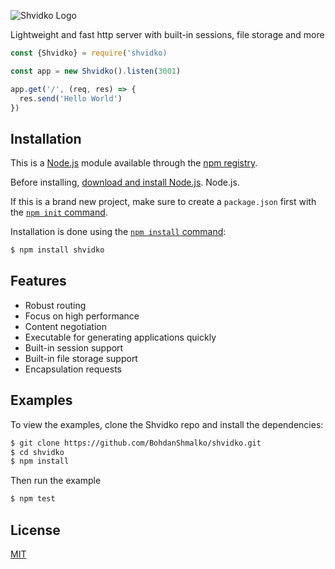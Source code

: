 ![Shvidko Logo](https://i.ibb.co/YWf1Dkq/shvidko-logo.png)

  Lightweight and fast http server with built-in sessions, file storage and more

```js
const {Shvidko} = require('shvidko)

const app = new Shvidko().listen(3001)

app.get('/', (req, res) => {
  res.send('Hello World')
})
```

## Installation

This is a [Node.js](https://nodejs.org/en/) module available through the
[npm registry](https://www.npmjs.com/).

Before installing, [download and install Node.js](https://nodejs.org/en/download/).
Node.js.

If this is a brand new project, make sure to create a `package.json` first with
the [`npm init` command](https://docs.npmjs.com/creating-a-package-json-file).

Installation is done using the
[`npm install` command](https://docs.npmjs.com/getting-started/installing-npm-packages-locally):

```bash
$ npm install shvidko
```

## Features

  * Robust routing
  * Focus on high performance
  * Content negotiation
  * Executable for generating applications quickly
  * Built-in session support
  * Built-in file storage support
  * Encapsulation requests

## Examples

  To view the examples, clone the Shvidko repo and install the dependencies:

```bash
$ git clone https://github.com/BohdanShmalko/shvidko.git
$ cd shvidko
$ npm install
```

Then run the example

```bash
$ npm test
```

## License

  [MIT](LICENSE)